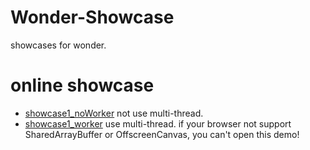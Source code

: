 # Wonder-Showcase
showcases for wonder.



# online showcase

- [showcase1_noWorker](https://www.wonder-3d.com/docs/showcase1/publish/showcase_publish_noWorker/index.html) not use multi-thread.
- [showcase1_worker](https://www.wonder-3d.com/docs/showcase1/publish/showcase_publish_worker/index.html) use multi-thread. if your browser not support SharedArrayBuffer or OffscreenCanvas, you can't open this demo!

